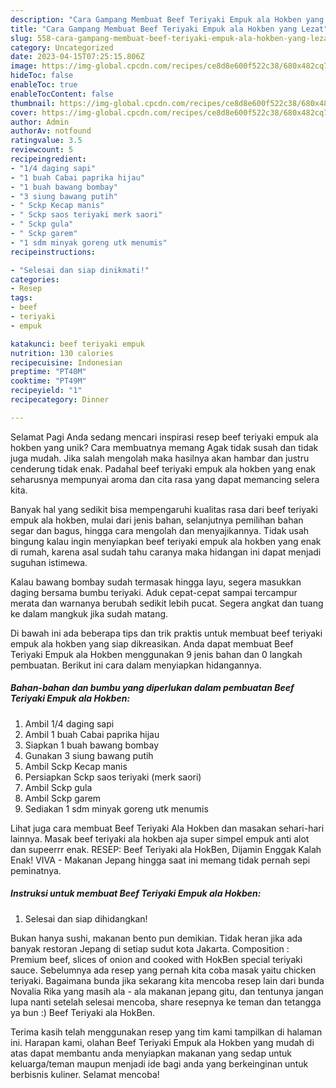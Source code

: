 ```yaml
---
description: "Cara Gampang Membuat Beef Teriyaki Empuk ala Hokben yang Lezat"
title: "Cara Gampang Membuat Beef Teriyaki Empuk ala Hokben yang Lezat"
slug: 558-cara-gampang-membuat-beef-teriyaki-empuk-ala-hokben-yang-lezat
category: Uncategorized
date: 2023-04-15T07:25:15.806Z
image: https://img-global.cpcdn.com/recipes/ce8d8e600f522c38/680x482cq70/beef-teriyaki-empuk-ala-hokben-foto-resep-utama.jpg
hideToc: false
enableToc: true
enableTocContent: false
thumbnail: https://img-global.cpcdn.com/recipes/ce8d8e600f522c38/680x482cq70/beef-teriyaki-empuk-ala-hokben-foto-resep-utama.jpg
cover: https://img-global.cpcdn.com/recipes/ce8d8e600f522c38/680x482cq70/beef-teriyaki-empuk-ala-hokben-foto-resep-utama.jpg
author: Admin
authorAv: notfound
ratingvalue: 3.5
reviewcount: 5
recipeingredient:
- "1/4 daging sapi"
- "1 buah Cabai paprika hijau"
- "1 buah bawang bombay"
- "3 siung bawang putih"
- " Sckp Kecap manis"
- " Sckp saos teriyaki merk saori"
- " Sckp gula"
- " Sckp garem"
- "1 sdm minyak goreng utk menumis"
recipeinstructions:

- "Selesai dan siap dinikmati!"
categories:
- Resep
tags:
- beef
- teriyaki
- empuk

katakunci: beef teriyaki empuk 
nutrition: 130 calories
recipecuisine: Indonesian
preptime: "PT40M"
cooktime: "PT49M"
recipeyield: "1"
recipecategory: Dinner

---
```



Selamat Pagi Anda sedang mencari inspirasi resep beef teriyaki empuk ala hokben yang unik? Cara membuatnya memang Agak tidak susah dan tidak juga mudah. Jika salah mengolah maka hasilnya akan hambar dan justru cenderung tidak enak. Padahal beef teriyaki empuk ala hokben yang enak seharusnya mempunyai aroma dan cita rasa yang dapat memancing selera kita.


Banyak hal yang sedikit bisa mempengaruhi kualitas rasa dari beef teriyaki empuk ala hokben, mulai dari jenis bahan, selanjutnya pemilihan bahan segar dan bagus, hingga cara mengolah dan menyajikannya. Tidak usah bingung kalau ingin menyiapkan beef teriyaki empuk ala hokben yang enak di rumah, karena asal sudah tahu caranya maka hidangan ini dapat menjadi suguhan istimewa.

Kalau bawang bombay sudah termasak hingga layu, segera masukkan daging bersama bumbu teriyaki. Aduk cepat-cepat sampai tercampur merata dan warnanya berubah sedikit lebih pucat. Segera angkat dan tuang ke dalam mangkuk jika sudah matang.


Di bawah ini ada beberapa tips dan trik praktis untuk membuat beef teriyaki empuk ala hokben yang siap dikreasikan. Anda dapat membuat Beef Teriyaki Empuk ala Hokben menggunakan 9 jenis bahan dan 0 langkah pembuatan. Berikut ini cara dalam menyiapkan hidangannya.

<!--inarticleads1-->

##### Bahan-bahan dan bumbu yang diperlukan dalam pembuatan Beef Teriyaki Empuk ala Hokben:

1. Ambil 1/4 daging sapi
1. Ambil 1 buah Cabai paprika hijau
1. Siapkan 1 buah bawang bombay
1. Gunakan 3 siung bawang putih
1. Ambil  Sckp Kecap manis
1. Persiapkan  Sckp saos teriyaki (merk saori)
1. Ambil  Sckp gula
1. Ambil  Sckp garem
1. Sediakan 1 sdm minyak goreng utk menumis


Lihat juga cara membuat Beef Teriyaki Ala Hokben dan masakan sehari-hari lainnya. Masak beef teriyaki ala hokben aja super simpel empuk anti alot dan supeerrr enak. RESEP: Beef Teriyaki ala HokBen, Dijamin Enggak Kalah Enak! VIVA - Makanan Jepang hingga saat ini memang tidak pernah sepi peminatnya. 

<!--inarticleads2-->

##### Instruksi untuk membuat Beef Teriyaki Empuk ala Hokben:


1. Selesai dan siap dihidangkan!

Bukan hanya sushi, makanan bento pun demikian. Tidak heran jika ada banyak restoran Jepang di setiap sudut kota Jakarta. Composition : Premium beef, slices of onion and cooked with HokBen special teriyaki sauce. Sebelumnya ada resep yang pernah kita coba masak yaitu chicken teriyaki. Bagaimana bunda jika sekarang kita mencoba resep lain dari bunda Novalia Rika yang masih ala - ala makanan jepang gitu, dan tentunya jangan lupa nanti setelah selesai mencoba, share resepnya ke teman dan tetangga ya bun :) Beef Teriyaki ala HokBen. 

Terima kasih telah menggunakan resep yang tim kami tampilkan di halaman ini. Harapan kami, olahan Beef Teriyaki Empuk ala Hokben yang mudah di atas dapat membantu anda menyiapkan makanan yang sedap untuk keluarga/teman maupun menjadi ide bagi anda yang berkeinginan untuk berbisnis kuliner. Selamat mencoba!
